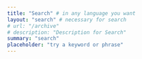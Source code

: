 ```yaml
---
title: "Search" # in any language you want
layout: "search" # necessary for search
# url: "/archive"
# description: "Description for Search"
summary: "search"
placeholder: "try a keyword or phrase"
---
```

